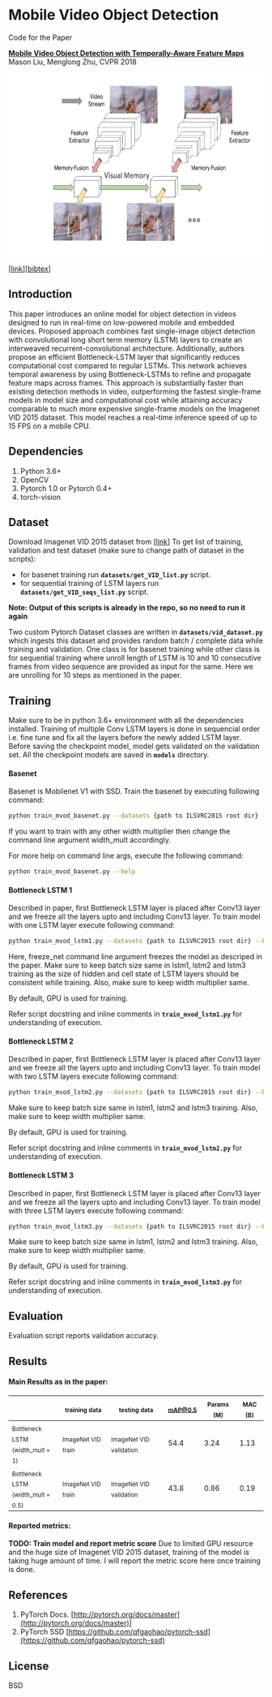 Mobile Video Object Detection
========================================

Code for the Paper

**[Mobile Video Object Detection with Temporally-Aware Feature Maps][1]**
Mason Liu, Menglong Zhu, CVPR 2018

<p align="center">
  <img src="lstm_ssd_intro.png" width=640 height=360>
</p>

\[[link](http://openaccess.thecvf.com/content_cvpr_2018/papers/Liu_Mobile_Video_Object_CVPR_2018_paper.pdf)\]\[[bibtex](
https://scholar.googleusercontent.com/scholar.bib?q=info:hq5rcMUUXysJ:scholar.google.com/&output=citation&scisig=AAGBfm0AAAAAXLdwXcU5g_wiMQ40EvbHQ9kTyvfUxffh&scisf=4&ct=citation&cd=-1&hl=en)\]

Introduction
------------

This paper introduces an online model for object detection in videos designed to run in real-time on low-powered mobile and embedded devices. Proposed approach combines fast single-image object detection with convolutional long short term memory (LSTM) layers to create an interweaved recurrent-convolutional architecture. 
Additionally, authors propose an efficient Bottleneck-LSTM layer that significantly reduces computational cost compared to regular LSTMs. This network achieves temporal awareness by using Bottleneck-LSTMs to refine and propagate feature maps across frames. 
This approach is substantially faster than existing detection methods in video, outperforming the fastest single-frame models in model size and computational cost while attaining accuracy comparable to much more expensive single-frame models on the Imagenet VID 2015 dataset. This model reaches a real-time inference speed of up to 15 FPS on a mobile CPU.

Dependencies
------------

1. Python 3.6+
2. OpenCV
3. Pytorch 1.0 or Pytorch 0.4+
4. torch-vision

Dataset 
-------

Download Imagenet VID 2015 dataset from \[[link](http://bvisionweb1.cs.unc.edu/ilsvrc2015/download-videos-3j16.php​)\]
To get list of training, validation and test dataset (make sure to change path of dataset in the scripts):
 * for basenet training run **`datasets/get_VID_list.py`** script.
 * for sequential training of LSTM layers run **`datasets/get_VID_seqs_list.py`** script.

**Note: Output of this scripts is already in the repo, so no need to run it again**
 

Two custom Pytorch Dataset classes are written in **`datasets/vid_dataset.py`** which ingests this dataset and
provides random batch / complete data while training and validation. One class is for basenet training while other class is for sequential training where unroll length of LSTM is 10 and 10 consecutive frames from video sequence are provided as input for the same. Here we are unrolling for 10 steps as mentioned in the paper. 


Training
--------

Make sure to be in python 3.6+ environment with all the dependencies installed.
Training of multiple Conv LSTM layers is done in sequencial order i.e. fine tune and fix all the layers before the newly added LSTM layer.
Before saving the checkpoint model, model gets validated on the validation set. All the checkpoint models are saved in **`models`** directory.

#### Basenet

Basenet is Mobilenet V1 with SSD. Train the basenet by executing following command: 

```sh
python train_mvod_basenet.py --datasets {path to ILSVRC2015 root dir} --batch_size 60 --num_epochs 30 --width_mult 1
```
If you want to train with any other width multiplier then change the command line argument width_mult accordingly.

For more help on command line args, execute the following command:

```sh
python train_mvod_basenet.py --help
```
#### Bottleneck LSTM 1

Described in paper, first Bottleneck LSTM layer is placed after Conv13 layer and we freeze all the layers upto and including Conv13 layer.
To train model with one LSTM layer execute following command:

```sh
python train_mvod_lstm1.py --datasets {path to ILSVRC2015 root dir} --batch_size 10 --num_epochs 30 --pretrained {path to pretrained basenet model} --freeze_net True --width_mult 1 
```
Here, freeze_net command line argument freezes the model as descriped in the paper. Make sure to keep batch size same in lstm1, lstm2 and lstm3 training as the size of hidden and cell state of LSTM layers should be consistent while training. Also, make sure to keep width multiplier same.

By default, GPU is used for training.

Refer script docstring and inline comments in **`train_mvod_lstm1.py`** for understanding of execution.

#### Bottleneck LSTM 2

Described in paper, first Bottleneck LSTM layer is placed after Conv13 layer and we freeze all the layers upto and including Conv13 layer.
To train model with two LSTM layers execute following command:

```sh
python train_mvod_lstm2.py --datasets {path to ILSVRC2015 root dir} --batch_size 10 --num_epochs 30 --pretrained {path to pretrained basenet model} --freeze_net True --width_mult 1 
```
Make sure to keep batch size same in lstm1, lstm2 and lstm3 training. Also, make sure to keep width multiplier same.

By default, GPU is used for training.

Refer script docstring and inline comments in **`train_mvod_lstm2.py`** for understanding of execution.


#### Bottleneck LSTM 3

Described in paper, first Bottleneck LSTM layer is placed after Conv13 layer and we freeze all the layers upto and including Conv13 layer.
To train model with three LSTM layers execute following command:

```sh
python train_mvod_lstm3.py --datasets {path to ILSVRC2015 root dir} --batch_size 10 --num_epochs 30 --pretrained {path to pretrained bottleneck lstm 2} --freeze_net True --width_mult 1 
```
Make sure to keep batch size same in lstm1, lstm2 and lstm3 training. Also, make sure to keep width multiplier same.

By default, GPU is used for training.

Refer script docstring and inline comments in **`train_mvod_lstm3.py`** for understanding of execution.


Evaluation
----------


Evaluation script reports validation accuracy.


Results
-------
#### Main Results as in the paper:


|                                 | <sub>training data</sub>     | <sub>testing data</sub> | <sub>mAP@0.5</sub> |<sub>Params (M)</sub>|<sub>MAC (B)</sub>|
|---------------------------------|-------------------|--------------|---------|--------|--------|
| <sub>Bottleneck LSTM</br>(width_mult = 1)</sub>                    | <sub>ImageNet VID train</sub> | <sub>ImageNet VID validation</sub> | 54.4   | 3.24	| 1.13	|
| <sub>Bottleneck LSTM</br>(width_mult = 0.5)</sub>           | <sub>ImageNet VID train</sub> | <sub>ImageNet VID validation</sub> | 43.8    | 0.86	| 0.19	|

#### Reported metrics:

**TODO: Train model and report metric score** Due to limited GPU resource and the huge size of Imagenet VID 2015 dataset, training of the model is taking huge amount of time. I will report the metric score here once training is done. 

References
----------

1. PyTorch Docs. [http://pytorch.org/docs/master](http://pytorch.org/docs/master)]
2. PyTorch SSD [https://github.com/qfgaohao/pytorch-ssd](https://github.com/qfgaohao/pytorch-ssd)


License
-------

BSD

[1]: https://arxiv.org/abs/1711.06368


